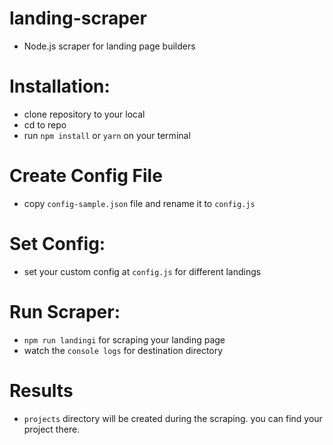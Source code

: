 # landing-scraper
- Node.js scraper for landing page builders

# Installation:
- clone repository to your local
- cd to repo
- run  ` npm install ` or ` yarn ` on your terminal

# Create Config File
- copy `config-sample.json` file and rename it to `config.js`

# Set Config:
- set your custom config at `config.js` for different landings

# Run Scraper:
- `npm run landingi` for scraping your landing page
- watch the `console logs` for destination directory

# Results
- `projects` directory will be created during the scraping. you can find your project there.
